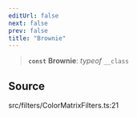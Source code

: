 ```yaml
---
editUrl: false
next: false
prev: false
title: "Brownie"
---
```


> **`const`** **Brownie**: *typeof* `__class`

## Source

src/filters/ColorMatrixFilters.ts:21
